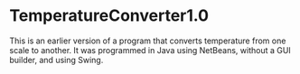 # TemperatureConverter1.0
This is an earlier version of a program that converts temperature from one scale to another. It was programmed in Java using NetBeans, without a GUI builder, and using Swing.
